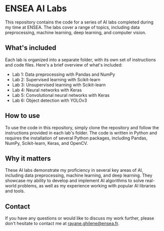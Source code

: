 # ENSEA AI Labs

This repository contains the code for a series of AI labs completed during my time at ENSEA. The labs cover a range of topics, including data preprocessing, machine learning, deep learning, and computer vision.

## What's included

Each lab is organized into a separate folder, with its own set of instructions and code files. Here's a brief overview of what's included:

- Lab 1: Data preprocessing with Pandas and NumPy
- Lab 2: Supervised learning with Scikit-learn
- Lab 3: Unsupervised learning with Scikit-learn
- Lab 4: Neural networks with Keras
- Lab 5: Convolutional neural networks with Keras
- Lab 6: Object detection with YOLOv3

## How to use

To use the code in this repository, simply clone the repository and follow the instructions provided in each lab's folder. The code is written in Python and requires the installation of several Python packages, including Pandas, NumPy, Scikit-learn, Keras, and OpenCV.

## Why it matters

These AI labs demonstrate my proficiency in several key areas of AI, including data preprocessing, machine learning, and deep learning. They showcase my ability to develop and implement AI algorithms to solve real-world problems, as well as my experience working with popular AI libraries and tools.

## Contact

If you have any questions or would like to discuss my work further, please don't hesitate to contact me at rayane.ghilene@ensea.fr.
